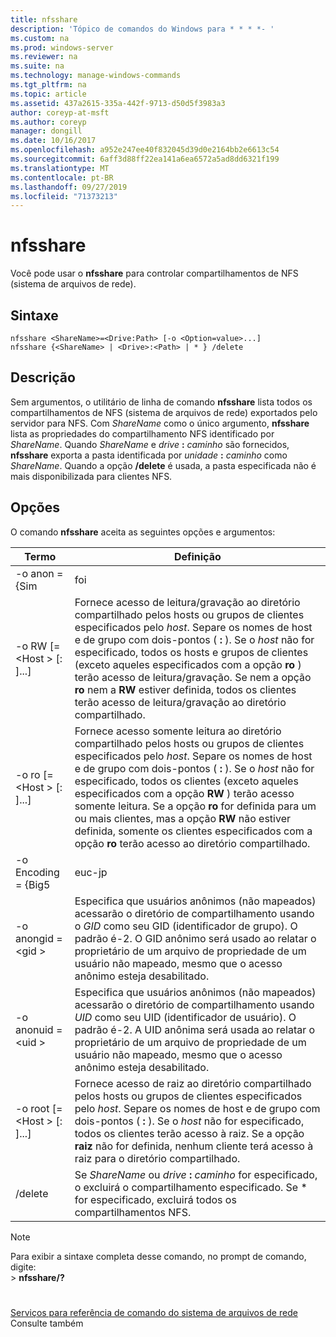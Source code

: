```yaml
---
title: nfsshare
description: 'Tópico de comandos do Windows para * * * *- '
ms.custom: na
ms.prod: windows-server
ms.reviewer: na
ms.suite: na
ms.technology: manage-windows-commands
ms.tgt_pltfrm: na
ms.topic: article
ms.assetid: 437a2615-335a-442f-9713-d50d5f3983a3
author: coreyp-at-msft
ms.author: coreyp
manager: dongill
ms.date: 10/16/2017
ms.openlocfilehash: a952e247ee40f832045d39d0e2164bb2e6613c54
ms.sourcegitcommit: 6aff3d88ff22ea141a6ea6572a5ad8dd6321f199
ms.translationtype: MT
ms.contentlocale: pt-BR
ms.lasthandoff: 09/27/2019
ms.locfileid: "71373213"
---
```

# <a name="nfsshare"></a>nfsshare



Você pode usar o **nfsshare** para controlar compartilhamentos de NFS (sistema de arquivos de rede).

## <a name="syntax"></a>Sintaxe

```
nfsshare <ShareName>=<Drive:Path> [-o <Option=value>...]
nfsshare {<ShareName> | <Drive>:<Path> | * } /delete
```

## <a name="description"></a>Descrição

Sem argumentos, o utilitário de linha de comando **nfsshare** lista todos os compartilhamentos de NFS (sistema de arquivos de rede) exportados pelo servidor para NFS. Com *ShareName* como o único argumento, **nfsshare** lista as propriedades do compartilhamento NFS identificado por *ShareName*. Quando *ShareName* e <em>drive</em> **:** <em>caminho</em> são fornecidos, **nfsshare** exporta a pasta identificada por <em>unidade</em> **:** <em>caminho</em> como *ShareName*. Quando a opção **/delete** é usada, a pasta especificada não é mais disponibilizada para clientes NFS.

## <a name="options"></a>Opções

O comando **nfsshare** aceita as seguintes opções e argumentos:


|             Termo              |                                                                                                                                                                                                                      Definição                                                                                                                                                                                                                       |
|-------------------------------|-------------------------------------------------------------------------------------------------------------------------------------------------------------------------------------------------------------------------------------------------------------------------------------------------------------------------------------------------------------------------------------------------------------------------------------------------------|
|         -o anon = {Sim          |                                                                                                                                                                                                                          foi                                                                                                                                                                                                                          |
|  -o RW [= \<Host > [: <Host>]...]  |                       Fornece acesso de leitura/gravação ao diretório compartilhado pelos hosts ou grupos de clientes especificados pelo *host*. Separe os nomes de host e de grupo com dois-pontos ( **:** ). Se o *host* não for especificado, todos os hosts e grupos de clientes (exceto aqueles especificados com a opção **ro** ) terão acesso de leitura/gravação. Se nem a opção **ro** nem a **RW** estiver definida, todos os clientes terão acesso de leitura/gravação ao diretório compartilhado.                       |
|  -o ro [= \<Host > [: <Host>]...]  | Fornece acesso somente leitura ao diretório compartilhado pelos hosts ou grupos de clientes especificados pelo *host*. Separe os nomes de host e de grupo com dois-pontos ( **:** ). Se o *host* não for especificado, todos os clientes (exceto aqueles especificados com a opção **RW** ) terão acesso somente leitura. Se a opção **ro** for definida para um ou mais clientes, mas a opção **RW** não estiver definida, somente os clientes especificados com a opção **ro** terão acesso ao diretório compartilhado. |
|       -o Encoding = {Big5       |                                                                                                                                                                                                                        euc-jp                                                                                                                                                                                                                         |
|       -o anongid = \<gid >       |                                                                                     Especifica que usuários anônimos (não mapeados) acessarão o diretório de compartilhamento usando o *GID* como seu GID (identificador de grupo). O padrão é-2. O GID anônimo será usado ao relatar o proprietário de um arquivo de propriedade de um usuário não mapeado, mesmo que o acesso anônimo esteja desabilitado.                                                                                      |
|      -o anonuid = \<uid >       |                                                                                      Especifica que usuários anônimos (não mapeados) acessarão o diretório de compartilhamento usando *UID* como seu UID (identificador de usuário). O padrão é-2. A UID anônima será usada ao relatar o proprietário de um arquivo de propriedade de um usuário não mapeado, mesmo que o acesso anônimo esteja desabilitado.                                                                                      |
| -o root [= \<Host > [: <Host>]...] |                                                                         Fornece acesso de raiz ao diretório compartilhado pelos hosts ou grupos de clientes especificados pelo *host*. Separe os nomes de host e de grupo com dois-pontos ( **:** ). Se o *host* não for especificado, todos os clientes terão acesso à raiz. Se a opção **raiz** não for definida, nenhum cliente terá acesso à raiz para o diretório compartilhado.                                                                         |
|            /delete            |                                                                                                                                                       Se *ShareName* ou <em>drive</em> **:** <em>caminho</em> for especificado, o excluirá o compartilhamento especificado. Se \* for especificado, excluirá todos os compartilhamentos NFS.                                                                                                                                                       |

> [!NOTE]
> Para exibir a sintaxe completa desse comando, no prompt de comando, digite:</br>> **nfsshare/?**

# #

[Serviços para referência de comando do sistema de arquivos de rede](services-for-network-file-system-command-reference.md) Consulte também
